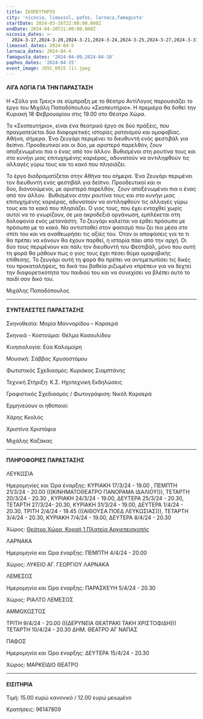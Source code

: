 ```yaml
---
title: ΣΚΟΠΕΥΤΗΡΙΟ
city: 'nicosia, limassol, pafos, larnaca,famagusta'
startDate: 2024-03-16T22:00:00.000Z
endDate: 2024-04-20T21:00:00.000Z
nicosia_dates: >-
  2024-3-17,2024-3-20,2024-3-21,2024-3-24,2024-3-25,2024-3-27,2024-3-31,2024-4-1,2024-4-2,2024-4-3,2024-4-7,2024-4-8,2024-4-21
limassol_dates: 2024-04-5
larnaca_dates: 2024-04-4
famagusta_dates: '2024-04-09,2024-04-10'
paphos_dates: '2024-04-15'
event_image: /DSC_0915 (1).jpeg
---
```


#### ΛΙΓΑ ΛΟΓΙΑ ΓΙΑ ΤΗΝ ΠΑΡΑΣΤΑΣΗ

Η «Σόλο για Τρεις» σε σύμπραξη με το θέατρο ΑντίΛογος παρουσιάζει το έργο του Μιχάλη Παπαδόπουλου «Σκοπευτήριο». Η πρεμιέρα θα δοθεί την Κυριακή 18 Φεβρουαρίου στις 19.00 στο Θέατρο Χώρα.

Το «Σκοπευτήριο», είναι ένα θεατρικό έργο σε δύο πράξεις, που πραγματεύεται δύο διαφορετικές ιστορίες ρατσισμού και ομοφοβίας. Αθήνα, σήμερα. Ένα ζευγάρι περιμένει το διευθυντή ενός φεστιβάλ για δείπνο. Προοδευτικοί και οι δύο, με αριστερό παρελθόν, ζουν αποξενωμένοι πια ο ένας από τον άλλον. Βυθισμένοι στη ρουτίνα τους και στο κυνήγι μιας επιτυχημένης καριέρας, αδυνατούν να αντιληφθούν τις αλλαγές γύρω τους και το κακό που πλησιάζει.

Το έργο διαδραματίζεται στην Αθήνα του σήμερα. Ένα Ζευγάρι περιμένει τον διευθυντή ενός φεστιβάλ για δείπνο. Προοδευτικοί και οι δύο, διανοούμενοι, με αριστερό παρελθόν,  ζουν αποξενωμένοι πια ο ένας από τον άλλον.  Βυθισμένοι στην ρουτίνα τους και στο κυνήγι μιας επιτυχημένης καριέρας, αδυνατούν να αντιληφθούν τις αλλαγές γύρω τους και το κακό που πλησιάζει. Ο γιος τους, που έχει ενταχθεί χωρίς αυτοί να το γνωρίζουν, σε μια ακροδεξιά οργάνωση, εμπλέκεται στη δολοφονία ενός μετανάστη. Το ζευγάρι καλείται να έρθει πρόσωπο με πρόσωπο με το κακό. Να αντισταθεί στον φασισμό που ζει πια μέσα στο σπίτι του και να αναθεωρήσει τις αξίες του. Όταν οι αποφάσεις για το τι θα πρέπει να κάνουν θα έχουν παρθεί, η ιστορία πάει από την αρχή. Οι δύο τους περιμένουν και πάλι τον διευθυντή του Φεστιβάλ, μόνο που αυτή τη φορά θα μάθουν πως ο γιος τους έχει πέσει θύμα ομοφοβικής επίθεσης. Το ζευγάρι αυτή τη φορά θα πρέπει να αντιμετωπίσει τις δικές του προκαταλήψεις, τα δικά του βαθεία ριζωμένα «πρέπει» για να δεχτεί την διαφορετικότητα του παιδιού του και να συνεχίσει να βλέπει αυτό το παιδί σαν δικό του.

Μιχάλης Παπαδόπουλος

***

#### ΣΥΝΤΕΛΕΣΤΕΣ ΠΑΡΑΣΤΑΣΗΣ

Σκηνοθεσία: Μαρία Μανναρίδου – Καρσερά

Σκηνικά - Κοστούμια: Θέλμα Κασουλίδου

Κινησιολογία: Εύα Καλομοίρη

Μουσική: Σάββας Χρυσοστόμου

Φωτιστικός Σχεδιασμός: Κυριάκος Σιαμπτάνης

Τεχνική Στήριξη: Κ.Σ. Ηχοτεχνική Εκδηλώσεις

Γραφιστικός Σχεδιασμός / Φωτογράφιση: Νικόλ Καρσερά

Ερμηνεύουν οι ηθοποιοί:

Χάρης Κκολός

Χριστίνα Χριστόφια

Μιχάλης Καζάκας

***

#### ΠΛΗΡΟΦΟΡΙΕΣ ΠΑΡΑΣΤΑΣΗΣ

ΛΕΥΚΩΣΙΑ

Ημερομηνίες και Ώρα έναρξης: ΚΥΡΙΑΚΗ 17/3/24 - 19.00 , ΠΕΜΠΤΗ 21/3/24 - 20.00 (((ΚΙΝΗΜΑΤΟΘΕΑΤΡΟ ΠΑΝΟΡΑΜΑ ΙΔΑΛΙΟΥ))), ΤΕΤΑΡΤΗ 20/3/24 - 20.30 , ΚΥΡΙΑΚΗ 24/3/24 - 19.00, ΔΕΥΤΕΡΑ 25/3/24 - 20.30, ΤΕΤΑΡΤΗ 27/3/24- 20.30, ΚΥΡΙΑΚΗ 31/3/24 - 19.00, ΔΕΥΤΕΡΑ 1/4/24 - 20.30, ΤΡΙΤΗ 2/4/24 - 19.45 (((ΑΙΘΟΥΣΑ ΠΟΕΔ ΛΕΥΚΩΣΙΑΣ))), ΤΕΤΑΡΤΗ 3/4/24 - 20.30, ΚΥΡΙΑΚΗ 7/4/24 - 19.00, ΔΕΥΤΕΡΑ 8/4/24 - 20.30 

Χώρος: [Θεάτρο Χώρα, Κοραή 1 Πλατεία Αρχιεπεισκοπής](https://www.google.com/maps/place/%CE%98%CE%AD%CE%B1%CF%84%CF%81%CE%BF+%CE%A7%CF%8E%CF%81%CE%B1+-+%CE%9A%CE%AD%CE%BD%CF%84%CF%81%CE%BF+%CE%A4%CE%AD%CF%87%CE%BD%CE%B7%CF%82+%CE%BA%CE%B1%CE%B9+%CE%A0%CE%BF%CE%BB%CE%B9%CF%84%CE%B9%CF%83%CE%BC%CE%BF%CF%8D+%CE%9A%CE%BF%CF%81%CE%B1%CE%AE+1/@35.1723472,33.3659981,17z/data=!3m1!4b1!4m6!3m5!1s0x14de175951a4d8a5:0x7428720f57424490!8m2!3d35.1723428!4d33.368573!16s%2Fg%2F11sj7xv0b_?entry=ttu)

ΛΑΡΝΑΚΑ

Ημερομηνία και Ώρα έναρξης: ΠΕΜΠΤΗ 4/4/24 - 20.00 

Χώρος:  ΛΥΚΕΙΟ ΑΓ. ΓΕΩΡΓΙΟΥ ΛΑΡΝΑΚΑ

ΛΕΜΕΣΟΣ

Ημερομηνία και Ώρα έναρξης: ΠΑΡΑΣΚΕΥΗ 5/4/24 - 20.30

Χώρος: ΡΙΑΛΤΟ ΛΕΜΕΣΟΣ

ΑΜΜΟΧΩΣΤΟΣ

ΤΡΙΤΗ 9/4/24 - 20.00 (((ΔΕΡΥΝΕΙΑ ΘΕΑΤΡΑΚΙ ΤΑΚΗ ΧΡΙΣΤΟΦΙΔΗ))) ΤΕΤΑΡΤΗ 10/4/24 - 20.30 ΔΗΜ. ΘΕΑΤΡΟ ΑΓ ΝΑΠΑΣ

ΠΑΦΟΣ

Ημερομηνία και Ώρα έναρξης: ΔΕΥΤΕΡΑ 15/4/24 - 20.30 

Χώρος: ΜΑΡΚΕΙΔΙΟ ΘΕΑΤΡΟ 

***

#### ΕΙΣΙΤΗΡΙΑ

Τιμή: 15.00 ευρώ κανονικό / 12.00 ευρώ μειωμένο

Κρατήσεις: 96147809
